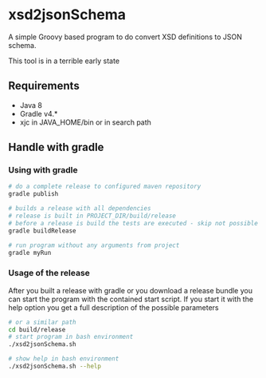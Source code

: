 # xsd2jsonSchema
A simple Groovy based program to do convert XSD definitions to JSON schema.

This tool is in a terrible early state

## Requirements
* Java 8
* Gradle v4.*
* xjc in JAVA_HOME/bin or in search path


## Handle with gradle
### Using with gradle
```bash
# do a complete release to configured maven repository
gradle publish

# builds a release with all dependencies
# release is built in PROJECT_DIR/build/release
# before a release is build the tests are executed - skip not possible
gradle buildRelease

# run program without any arguments from project
gradle myRun
```
### Usage of the release
After you built a release with gradle or you download a release bundle you can start
the program with the contained start script. If you start it with the help option you
get a full description of the possible parameters
```bash
# or a similar path
cd build/release
# start program in bash environment
./xsd2jsonSchema.sh

# show help in bash environment
./xsd2jsonSchema.sh --help
```

